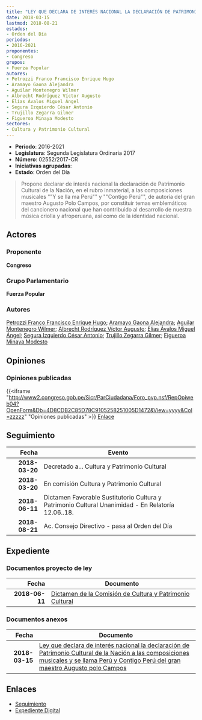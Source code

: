 ```yaml
---
title: "LEY QUE DECLARA DE INTERÉS NACIONAL LA DECLARACIÓN DE PATRIMONIO CULTURAL DE LA NACIÓN A LAS COMPOSICIONES MUSICALES 'Y SE LLAMA PERÚ' Y 'CONTIGO PERÚ' DEL GRAN MAESTRO AUGUSTO POLO CAMPOS"
date: 2018-03-15
lastmod: 2018-08-21
estados:
- Orden del Día
periodos:
- 2016-2021
proponentes:
- Congreso
grupos:
- Fuerza Popular
autores:
- Petrozzi Franco Francisco Enrique Hugo
- Aramayo Gaona Alejandra
- Aguilar Montenegro Wilmer
- Albrecht Rodríguez Víctor Augusto
- Elías Ávalos Miguel Ángel
- Segura Izquierdo César Antonio
- Trujillo Zegarra Gilmer
- Figueroa Minaya Modesto
sectores:
- Cultura y Patrimonio Cultural
---
```

- **Periodo**: 2016-2021
- **Legislatura**: Segunda Legislatura Ordinaria 2017
- **Número**: 02552/2017-CR
- **Iniciativas agrupadas**: 
- **Estado**: Orden del Día

> Propone declarar de interés nacional la declaración de Patrimonio Cultural de la Nación, en el rubro inmaterial, a las composiciones musicales ""Y se lla ma Perú"" y ""Contigo Perú"", de autoría del gran maestro Augusto Polo Campos, por constituir temas emblemáticos del cancionero nacional que han contribuido al desarrollo de nuestra música criolla y afroperuana, así como de la identidad nacional.


## Actores

### Proponente

**Congreso**

### Grupo Parlamentario

**Fuerza Popular**

### Autores

[Petrozzi Franco Francisco Enrique Hugo](mailto:mailto:fpetrozzi@congreso.gob.pe); [Aramayo Gaona Alejandra](mailto:mailto:maramayo@congreso.gob.pe); [Aguilar Montenegro Wilmer](mailto:mailto:waguilar@congreso.gob.pe); [Albrecht Rodríguez Víctor Augusto](mailto:mailto:valbrecht@congreso.gob.pe); [Elías Ávalos Miguel Ángel](mailto:mailto:melias@congreso.gob.pe); [Segura Izquierdo César Antonio](mailto:mailto:csegura@congreso.gob.pe); [Trujillo Zegarra Gilmer](mailto:mailto:gtrujilloz@congreso.gob.pe); [Figueroa Minaya Modesto](mailto:mailto:mfigueroam@congreso.gob.pe)

## Opiniones

### Opiniones publicadas

{{<iframe "http://www2.congreso.gob.pe/Sicr/ParCiudadana/Foro_pvp.nsf/RepOpiweb04?OpenForm&Db=4D8CDB2C85D78C9105258251005D1472&View=yyyy&Col=zzzzz" "Opiniones publicadas" >}}
[Enlace](http://www2.congreso.gob.pe/Sicr/ParCiudadana/Foro_pvp.nsf/RepOpiweb04?OpenForm&Db=4D8CDB2C85D78C9105258251005D1472&View=yyyy&Col=zzzzz)


## Seguimiento

| Fecha | Evento |
|------:|--------|
| **2018-03-20** | Decretado a... Cultura y Patrimonio Cultural |
| **2018-03-20** | En comisión Cultura y Patrimonio Cultural |
| **2018-06-11** | Dictamen Favorable Sustitutorio Cultura y Patrimonio Cultural Unanimidad - En Relatoría 12.06..18. |
| **2018-08-21** | Ac. Consejo Directivo - pasa al Orden del Día |

## Expediente

### Documentos proyecto de ley

| Fecha | Documento |
|------:|-----------|
| **2018-06-11** | [Dictamen de la Comisión de Cultura y Patrimonio Cultural](http://www.leyes.congreso.gob.pe/Documentos/2016_2021/Dictamenes/Proyectos_de_Ley/02552DC05MAY20180611.pdf) |

### Documentos anexos

| Fecha | Documento |
|------:|-----------|
| **2018-03-15** | [Ley que declara de interés nacional la declaración de Patrimonio Cultural de la Nación a las composiciones musicales y se llama Perú y Contigo Perú del gran maestro Augusto polo Campos](http://www.leyes.congreso.gob.pe/Documentos/2016_2021/Proyectos_de_Ley_y_de_Resoluciones_Legislativas/PL0255220180315.pdf) |

## Enlaces

- [Seguimiento](http://www2.congreso.gob.pe/Sicr/TraDocEstProc/CLProLey2016.nsf/f7fff46988ca05b1052578e100829cc7/802f25427e2e9da8052582510067e19b?OpenDocument)
- [Expediente Digital](http://www2.congreso.gob.pe/Sicr/TraDocEstProc/CLProLey2016.nsf/f7fff46988ca05b1052578e100829cc7/802f25427e2e9da8052582510067e19b?OpenDocument&Click=05257FB7005EB655.eb71d0cf91d8294e05256cdf006b5706/$Body/0.1C6C)

